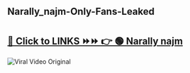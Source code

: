 
 ## Narally_najm-Only-Fans-Leaked

# <h2><a href="https://clipsfans.com/Narally_najm&ref=git">🔗 Click to LINKS ⏩⏩ 👉 🟢 Narally najm </a></h2>

<a href="https://clipsfans.com/Narally_najm&ref=git" rel="nofollow" data-target="animated-image.originalLink"><img src="https://i.ibb.co.com/xMMVF88/686577567.gif" alt="Viral Video Original" style="max-width: 100%; display: inline-block;" data-target="animated-image.originalImage"></a>
